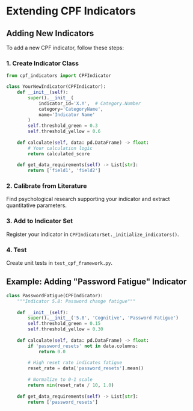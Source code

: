 # Extending CPF Indicators

## Adding New Indicators

To add a new CPF indicator, follow these steps:

### 1. Create Indicator Class

```python
from cpf_indicators import CPFIndicator

class YourNewIndicator(CPFIndicator):
    def __init__(self):
        super().__init__(
            indicator_id='X.Y',  # Category.Number
            category='CategoryName',
            name='Indicator Name'
        )
        self.threshold_green = 0.3
        self.threshold_yellow = 0.6
    
    def calculate(self, data: pd.DataFrame) -> float:
        # Your calculation logic
        return calculated_score
    
    def get_data_requirements(self) -> List[str]:
        return ['field1', 'field2']
```

### 2. Calibrate from Literature

Find psychological research supporting your indicator and extract quantitative parameters.

### 3. Add to Indicator Set

Register your indicator in `CPFIndicatorSet._initialize_indicators()`.

### 4. Test

Create unit tests in `test_cpf_framework.py`.

## Example: Adding "Password Fatigue" Indicator

```python
class PasswordFatigue(CPFIndicator):
    """Indicator 5.8: Password change fatigue"""
    
    def __init__(self):
        super().__init__('5.8', 'Cognitive', 'Password Fatigue')
        self.threshold_green = 0.15
        self.threshold_yellow = 0.30
    
    def calculate(self, data: pd.DataFrame) -> float:
        if 'password_resets' not in data.columns:
            return 0.0
        
        # High reset rate indicates fatigue
        reset_rate = data['password_resets'].mean()
        
        # Normalize to 0-1 scale
        return min(reset_rate / 10, 1.0)
    
    def get_data_requirements(self) -> List[str]:
        return ['password_resets']
```
